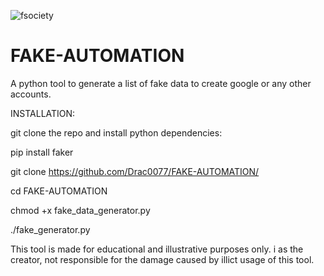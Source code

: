 ![fsociety](https://media.tenor.com/gTg8ZSZMR6YAAAAC/scaler-create-impact.gif)



# FAKE-AUTOMATION
A python tool to generate a list of fake data to create google or any other accounts.

INSTALLATION:

git clone the repo and install python dependencies: 

pip install faker

git clone https://github.com/Drac0077/FAKE-AUTOMATION/

cd FAKE-AUTOMATION

chmod +x fake_data_generator.py

./fake_generator.py


This tool is made for educational and illustrative purposes only. i as the creator, not responsible for the damage caused by illict usage of this tool.
